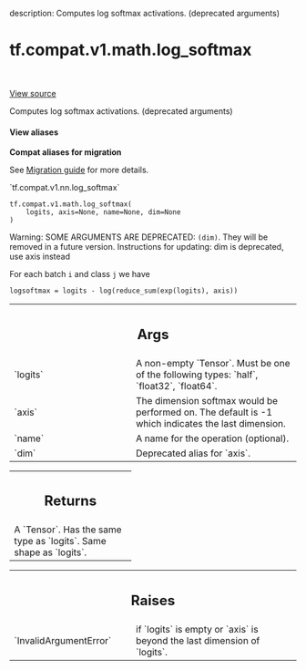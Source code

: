 description: Computes log softmax activations. (deprecated arguments)

<div itemscope itemtype="http://developers.google.com/ReferenceObject">
<meta itemprop="name" content="tf.compat.v1.math.log_softmax" />
<meta itemprop="path" content="Stable" />
</div>

# tf.compat.v1.math.log_softmax

<!-- Insert buttons and diff -->

<table class="tfo-notebook-buttons tfo-api nocontent" align="left">

</table>

<a target="_blank" href="/code/stable/tensorflow/python/ops/nn_ops.py">View source</a>



Computes log softmax activations. (deprecated arguments)

<section class="expandable">
  <h4 class="showalways">View aliases</h4>
  <p>
<b>Compat aliases for migration</b>
<p>See
<a href="https://www.tensorflow.org/guide/migrate">Migration guide</a> for
more details.</p>
<p>`tf.compat.v1.nn.log_softmax`</p>
</p>
</section>

<pre class="devsite-click-to-copy prettyprint lang-py tfo-signature-link">
<code>tf.compat.v1.math.log_softmax(
    logits, axis=None, name=None, dim=None
)
</code></pre>



<!-- Placeholder for "Used in" -->

Warning: SOME ARGUMENTS ARE DEPRECATED: `(dim)`. They will be removed in a future version.
Instructions for updating:
dim is deprecated, use axis instead

For each batch `i` and class `j` we have

    logsoftmax = logits - log(reduce_sum(exp(logits), axis))

<!-- Tabular view -->
 <table class="responsive fixed orange">
<colgroup><col width="214px"><col></colgroup>
<tr><th colspan="2"><h2 class="add-link">Args</h2></th></tr>

<tr>
<td>
`logits`
</td>
<td>
A non-empty `Tensor`. Must be one of the following types: `half`,
`float32`, `float64`.
</td>
</tr><tr>
<td>
`axis`
</td>
<td>
The dimension softmax would be performed on. The default is -1 which
indicates the last dimension.
</td>
</tr><tr>
<td>
`name`
</td>
<td>
A name for the operation (optional).
</td>
</tr><tr>
<td>
`dim`
</td>
<td>
Deprecated alias for `axis`.
</td>
</tr>
</table>



<!-- Tabular view -->
 <table class="responsive fixed orange">
<colgroup><col width="214px"><col></colgroup>
<tr><th colspan="2"><h2 class="add-link">Returns</h2></th></tr>
<tr class="alt">
<td colspan="2">
A `Tensor`. Has the same type as `logits`. Same shape as `logits`.
</td>
</tr>

</table>



<!-- Tabular view -->
 <table class="responsive fixed orange">
<colgroup><col width="214px"><col></colgroup>
<tr><th colspan="2"><h2 class="add-link">Raises</h2></th></tr>

<tr>
<td>
`InvalidArgumentError`
</td>
<td>
if `logits` is empty or `axis` is beyond the last
dimension of `logits`.
</td>
</tr>
</table>


